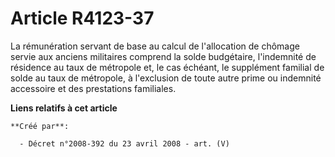 # Article R4123-37

La rémunération servant de base au calcul de l'allocation de chômage servie aux anciens militaires comprend la solde
budgétaire, l'indemnité de résidence au taux de métropole et, le cas échéant, le supplément familial de solde au taux de
métropole, à l'exclusion de toute autre prime ou indemnité accessoire et des prestations familiales.

**Liens relatifs à cet article**

	**Créé par**:

	  - Décret n°2008-392 du 23 avril 2008 - art. (V)
